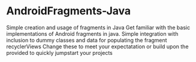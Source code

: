 # AndroidFragments-Java
Simple creation and usage of fragments in Java
Get familiar with the basic implementations of Android fragments in java.
Simple integration with inclusion to dummy classes and data for populating the fragment recyclerViews
Change these to meet your expectatation or build upon the provided to quickly jumpstart your projects
